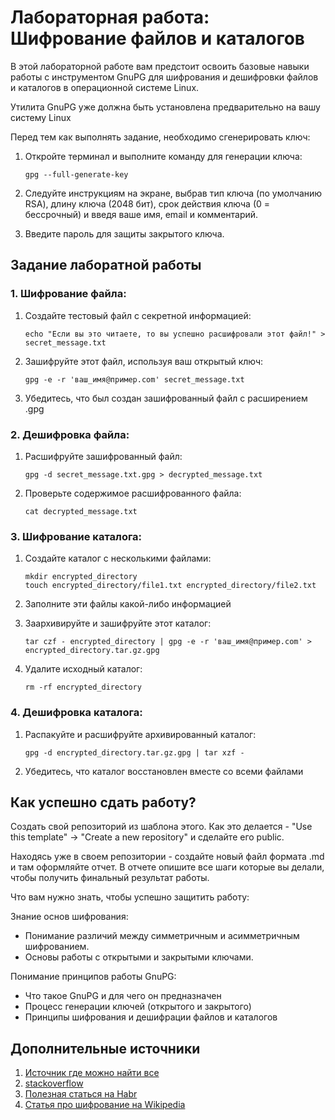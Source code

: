 # Лабораторная работа: Шифрование файлов и каталогов

В этой лабораторной работе вам предстоит освоить базовые навыки работы с инструментом GnuPG для шифрования и дешифровки файлов и каталогов в операционной системе Linux.

Утилита GnuPG уже должна быть установлена предварительно на вашу систему Linux

Перед тем ĸаĸ выполнять задание, необходимо сгенерировать ключ:
1. Откройте терминал и выполните команду для генерации ключа:

    ```
    gpg --full-generate-key
    ```

2. Следуйте инструкциям на экране, выбрав тип ключа (по умолчанию RSA), длину ключа (2048 бит), срок действия ключа (0 = бессрочный) и введя ваше имя, email и комментарий.
3. Введите пароль для защиты закрытого ключа.


## Задание лаборатной работы

### 1. Шифрование файла:

1. Создайте тестовый файл с секретной информацией:

    ```
    echo "Если вы это читаете, то вы успешно расшифровали этот файл!" > secret_message.txt
    ```

2. Зашифруйте этот файл, используя ваш открытый ключ:

    ```
    gpg -e -r 'ваш_имя@пример.com' secret_message.txt
    ```

3. Убедитесь, что был создан зашифрованный файл с расширением .gpg


### 2. Дешифровка файла:

1. Расшифруйте зашифрованный файл:

    ```
    gpg -d secret_message.txt.gpg > decrypted_message.txt
    ```

2. Проверьте содержимое расшифрованного файла:

    ```
    cat decrypted_message.txt
    ```

### 3. Шифрование каталога:

1. Создайте каталог с несколькими файлами:

    ```
    mkdir encrypted_directory
    touch encrypted_directory/file1.txt encrypted_directory/file2.txt
    ```
2. Заполните эти файлы какой-либо информацией

3. Заархивируйте и зашифруйте этот каталог:

    ```
    tar czf - encrypted_directory | gpg -e -r 'ваш_имя@пример.com' > encrypted_directory.tar.gz.gpg
    ```

4. Удалите исходный каталог:

    ```
    rm -rf encrypted_directory
    ```

### 4. Дешифровка каталога:

1. Распакуйте и расшифруйте архивированный каталог:
    
    ```
    gpg -d encrypted_directory.tar.gz.gpg | tar xzf -
    ```

2. Убедитесь, что каталог восстановлен вместе со всеми файлами



## Как успешно сдать работу?

Создать свой репозиторий из шаблона этого. Как это делается - "Use this template" -> "Create a new repository" и сделайте его public.

Находясь уже в своем репозитории - создайте новый файл формата .md и там оформляйте отчет. В отчете опишите все шаги которые вы делали, чтобы получить финальный результат работы.

Что вам нужно знать, чтобы успешно защитить работу:

Знание основ шифрования:

* Понимание различий между симметричным и асимметричным шифрованием.
* Основы работы с открытыми и закрытыми ключами.

Понимание принципов работы GnuPG:

* Что такое GnuPG и для чего он предназначен
* Процесс генерации ключей (открытого и закрытого)
* Принципы шифрования и дешифрации файлов и каталогов

## Дополнительные источники

1. [Источник где можно найти все](https://google.com)
2. [stackoverflow](https://stackoverflow.com)
3. [Полезная статься на Habr](https://habr.com/ru/articles/358182/)
4. [Статья про шифрование на Wikipedia](https://ru.wikipedia.org/wiki/%D0%A8%D0%B8%D1%84%D1%80%D0%BE%D0%B2%D0%B0%D0%BD%D0%B8%D0%B5)